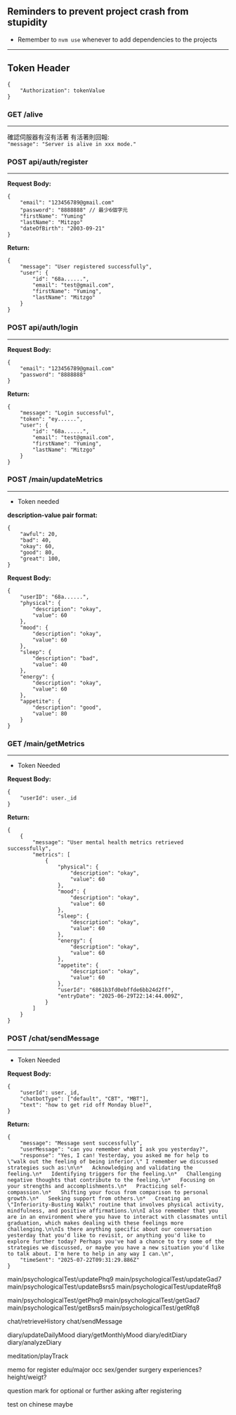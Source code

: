 ## Reminders to prevent project crash from stupidity
* Remember to `nvm use` whenever to add dependencies to the projects
---
## Token Header
```
{
    "Authorization": tokenValue
}
```
### GET /alive
---
確認伺服器有沒有活著
有活著則回報:\
 `"message": "Server is alive in xxx mode."`

### POST api/auth/register
---
**Request Body:**
```
{
    "email": "123456789@gmail.com"
    "password": "8888888" // 最少6個字元
    "firstName": "Yuming"
    "lastName": "Mitzgo"
    "dateOfBirth": "2003-09-21"
}
```
**Return:**
```
{
    "message": "User registered successfully",
    "user": {
        "id": "68a......",
        "email": "test@gmail.com",
        "firstName": "Yuming",
        "lastName": "Mitzgo"
    }
}
```

### POST api/auth/login
---
**Request Body:**
```
{
    "email": "123456789@gmail.com"
    "password": "8888888"
}
```
**Return:**
```
{
    "message": "Login successful",
    "token": "ey......",
    "user": {
        "id": "68a......",
        "email": "test@gmail.com",
        "firstName": "Yuming",
        "lastName": "Mitzgo"
    }
}
```

### POST /main/updateMetrics
---
* Token needed

**description-value pair format:**
```
{
    "awful": 20, 
    "bad": 40, 
    "okay": 60, 
    "good": 80, 
    "great": 100,
}
``` 

**Request Body:**
```
{
    "userID": "68a......",
    "physical": {
        "description": "okay",
        "value": 60
    },
    "mood": {
        "description": "okay",
        "value": 60
    },
    "sleep": {
        "description": "bad",
        "value": 40
    },
    "energy": {
        "description": "okay",
        "value": 60
    },
    "appetite": {
        "description": "good",
        "value": 80
    }
}
```

### GET /main/getMetrics
---
* Token Needed

**Request Body:**
```
{
    "userId": user._id
}
```
**Return:**
```
{
    {
        "message": "User mental health metrics retrieved successfully",
        "metrics": [
            {
                "physical": {
                    "description": "okay",
                    "value": 60
                },
                "mood": {
                    "description": "okay",
                    "value": 60
                },
                "sleep": {
                    "description": "okay",
                    "value": 60
                },
                "energy": {
                    "description": "okay",
                    "value": 60
                },
                "appetite": {
                    "description": "okay",
                    "value": 60
                },
                "userId": "6861b3fd0ebffde6bb24d2ff",
                "entryDate": "2025-06-29T22:14:44.009Z",
            }
        ]
    }
}
```

### POST /chat/sendMessage
---
* Token Needed

**Request Body:**
```
{
    "userId": user._id,
    "chatbotType": ["default", "CBT", "MBT"],
    "text": "how to get rid off Monday blue?",
}
```
**Return:**
```
{
    "message": "Message sent successfully",
    "userMessage": "can you remember what I ask you yesterday?",
    "response": "Yes, I can! Yesterday, you asked me for help to \"walk out the feeling of being inferior.\" I remember we discussed strategies such as:\n\n*   Acknowledging and validating the feeling.\n*   Identifying triggers for the feeling.\n*   Challenging negative thoughts that contribute to the feeling.\n*   Focusing on your strengths and accomplishments.\n*   Practicing self-compassion.\n*   Shifting your focus from comparison to personal growth.\n*   Seeking support from others.\n*   Creating an \"Inferiority-Busting Walk\" routine that involves physical activity, mindfulness, and positive affirmations.\n\nI also remember that you are in an environment where you have to interact with classmates until graduation, which makes dealing with these feelings more challenging.\n\nIs there anything specific about our conversation yesterday that you'd like to revisit, or anything you'd like to explore further today? Perhaps you've had a chance to try some of the strategies we discussed, or maybe you have a new situation you'd like to talk about. I'm here to help in any way I can.\n",
    "timeSent": "2025-07-22T09:31:29.886Z"
}
```
main/psychologicalTest/updatePhq9
main/psychologicalTest/updateGad7
main/psychologicalTest/updateBsrs5
main/psychologicalTest/updateRfq8

main/psychologicalTest/getPhq9
main/psychologicalTest/getGad7
main/psychologicalTest/getBsrs5
main/psychologicalTest/getRfq8

chat/retrieveHistory
chat/sendMessage

diary/updateDailyMood
diary/getMonthlyMood
diary/editDiary
diary/analyzeDiary

meditation/playTrack

memo for register
edu/major
occ
sex/gender
surgery experiences?
height/weigt?

question mark for optional or further asking after registering

test on chinese maybe

